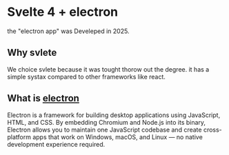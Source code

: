 # Svelte 4 + electron
the "electron app" was Develeped in 2025. 


## Why svlete 
We choice svlete because it was tought thorow out the degree. it has a simple systax compared to other frameworks like react. 

## What is [electron](https://www.electronjs.org/) 
Electron is a framework for building desktop applications using JavaScript, HTML, and CSS. By embedding Chromium and Node.js into its binary, Electron allows you to maintain one JavaScript codebase and create cross-platform apps that work on Windows, macOS, and Linux — no native development experience required.
